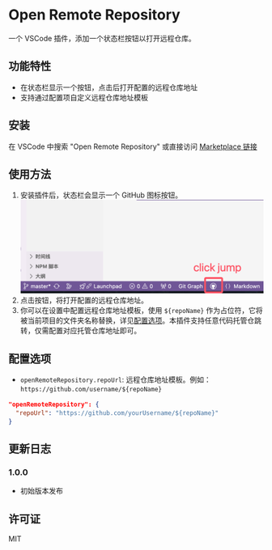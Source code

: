 # Open Remote Repository

一个 VSCode 插件，添加一个状态栏按钮以打开远程仓库。

## 功能特性

- 在状态栏显示一个按钮，点击后打开配置的远程仓库地址
- 支持通过配置项自定义远程仓库地址模板

## 安装

在 VSCode 中搜索 "Open Remote Repository" 或直接访问 [Marketplace 链接](https://marketplace.visualstudio.com/)

## 使用方法

1. 安装插件后，状态栏会显示一个 GitHub 图标按钮。
   ![使用指南](./resources/guides1.png)
2. 点击按钮，将打开配置的远程仓库地址。
3. 你可以在设置中配置远程仓库地址模板，使用 `${repoName}` 作为占位符，它将被当前项目的文件夹名称替换，详见[配置选项](#配置选项)。本插件支持任意代码托管仓跳转，仅需配置对应托管仓库地址即可。

## <a id="配置选项">配置选项</a>

- `openRemoteRepository.repoUrl`: 远程仓库地址模板。例如：`https://github.com/username/${repoName}`

```json
"openRemoteRepository": {
  "repoUrl": "https://github.com/yourUsername/${repoName}"
}
```

## 更新日志

### 1.0.0

- 初始版本发布

## 许可证

MIT
